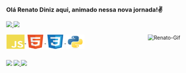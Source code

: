 ### Olá Renato Diniz aqui, animado nessa nova jornada!✌️
<div>
  <a href="hhtps://github.com/renatodinizz">
  <img height="170em" src="https://github-readme-stats.vercel.app/api?username=renatodinizz&theme=chartreuse-dark&show_icons=true&include_all_commits=true&count_private=true"/>
   <img height="170em" src="https://github-readme-stats.vercel.app/api/top-langs/?username=renatodinizz&theme=chartreuse-dark&layout=compact&langs_count=16"/>
</div>

<div style="display: inline_block"><br>
  <img align="center" alt="Renato-Js" height="40" width="50" src="https://raw.githubusercontent.com/devicons/devicon/master/icons/javascript/javascript-plain.svg">
  <img align="center" alt="Renato-HTML" height="40" width="50" src="https://raw.githubusercontent.com/devicons/devicon/master/icons/html5/html5-original.svg">
  <img align="center" alt="Renato-CSS" height="40" width="50" src="https://raw.githubusercontent.com/devicons/devicon/master/icons/css3/css3-original.svg">
  <img align="center" alt="Renato-Python" height="40" width="50" src="https://raw.githubusercontent.com/devicons/devicon/master/icons/python/python-original.svg">
  <img align="right" alt="Renato-Gif" height="120" width="120" src="https://cdn.discordapp.com/attachments/1186359995466514515/1186362032451227738/Diniz.gif?ex=6592f8be&is=658083be&hm=7eb736af3c168e225065f94dbd6cebf029e70db257887128859d2594bcdfbe20&">

</div>
  
  ##
 
<div> 
  <a href = "mailto:dinizrenatoxyz@gmail.com"><img src="https://img.shields.io/badge/-Gmail-%23333?style=for-the-badge&logo=gmail&logoColor=white" target="_blank"></a>
  <a href="www.linkedin.com/in/renato-diniz-ab611a2a6" target="_blank"><img src="https://img.shields.io/badge/-LinkedIn-%230077B5?style=for-the-badge&logo=linkedin&logoColor=white" target="_blank">
  <a href="https://www.facebook.com/renato.diniz.12" target="_blank"><img src="https://img.shields.io/badge/Facebook-1877F2?style=for-the-badge&logo=facebook&logoColor=white" target="_blank"></a>
</div>

